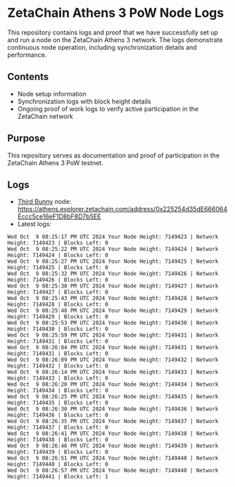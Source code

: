 # ZetaChain Athens 3 PoW Node Logs
This repository contains logs and proof that we have successfully set up and run a node on the ZetaChain Athens 3 network. The logs demonstrate continuous node operation, including synchronization details and performance.

## Contents
- Node setup information
- Synchronization logs with block height details
- Ongoing proof of work logs to verify active participation in the ZetaChain network

## Purpose
This repository serves as documentation and proof of participation in the ZetaChain Athens 3 PoW testnet.

## Logs

- [Third Bunny](https://thirdbunny.xyz/) node: https://athens.explorer.zetachain.com/address/0x225254d35dE666064Eccc5ce16eF1D8bF8D7b5EE
- Latest logs:
```
Wed Oct  9 08:25:17 PM UTC 2024 Your Node Height: 7149423 | Network Height: 7149423 | Blocks Left: 0
Wed Oct  9 08:25:22 PM UTC 2024 Your Node Height: 7149424 | Network Height: 7149424 | Blocks Left: 0
Wed Oct  9 08:25:27 PM UTC 2024 Your Node Height: 7149425 | Network Height: 7149425 | Blocks Left: 0
Wed Oct  9 08:25:32 PM UTC 2024 Your Node Height: 7149426 | Network Height: 7149426 | Blocks Left: 0
Wed Oct  9 08:25:38 PM UTC 2024 Your Node Height: 7149427 | Network Height: 7149427 | Blocks Left: 0
Wed Oct  9 08:25:43 PM UTC 2024 Your Node Height: 7149428 | Network Height: 7149428 | Blocks Left: 0
Wed Oct  9 08:25:48 PM UTC 2024 Your Node Height: 7149429 | Network Height: 7149429 | Blocks Left: 0
Wed Oct  9 08:25:53 PM UTC 2024 Your Node Height: 7149430 | Network Height: 7149430 | Blocks Left: 0
Wed Oct  9 08:25:59 PM UTC 2024 Your Node Height: 7149431 | Network Height: 7149431 | Blocks Left: 0
Wed Oct  9 08:26:04 PM UTC 2024 Your Node Height: 7149431 | Network Height: 7149431 | Blocks Left: 0
Wed Oct  9 08:26:09 PM UTC 2024 Your Node Height: 7149432 | Network Height: 7149432 | Blocks Left: 0
Wed Oct  9 08:26:14 PM UTC 2024 Your Node Height: 7149433 | Network Height: 7149433 | Blocks Left: 0
Wed Oct  9 08:26:20 PM UTC 2024 Your Node Height: 7149434 | Network Height: 7149434 | Blocks Left: 0
Wed Oct  9 08:26:25 PM UTC 2024 Your Node Height: 7149435 | Network Height: 7149435 | Blocks Left: 0
Wed Oct  9 08:26:30 PM UTC 2024 Your Node Height: 7149436 | Network Height: 7149436 | Blocks Left: 0
Wed Oct  9 08:26:35 PM UTC 2024 Your Node Height: 7149437 | Network Height: 7149437 | Blocks Left: 0
Wed Oct  9 08:26:41 PM UTC 2024 Your Node Height: 7149438 | Network Height: 7149438 | Blocks Left: 0
Wed Oct  9 08:26:46 PM UTC 2024 Your Node Height: 7149439 | Network Height: 7149439 | Blocks Left: 0
Wed Oct  9 08:26:51 PM UTC 2024 Your Node Height: 7149440 | Network Height: 7149440 | Blocks Left: 0
Wed Oct  9 08:26:57 PM UTC 2024 Your Node Height: 7149440 | Network Height: 7149441 | Blocks Left: 1
```
